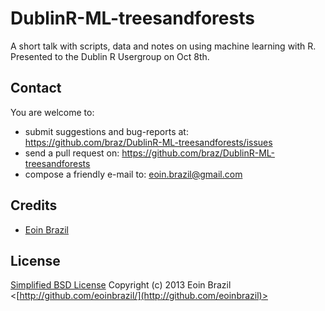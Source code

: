 # DublinR-ML-treesandforests

A short talk with scripts, data and notes on using machine learning with R.
Presented to the Dublin R Usergroup on Oct 8th.

## Contact

You are welcome to:

* submit suggestions and bug-reports at: https://github.com/braz/DublinR-ML-treesandforests/issues
* send a pull request on: https://github.com/braz/DublinR-ML-treesandforests
* compose a friendly e-mail to: eoin.brazil@gmail.com

## Credits

  - [Eoin Brazil](http://github.com/eoinbrazil)

## License

[Simplified BSD License](http://opensource.org/licenses/BSD-3-Clause)
Copyright (c) 2013 Eoin Brazil <[http://github.com/eoinbrazil/](http://github.com/eoinbrazil)>
